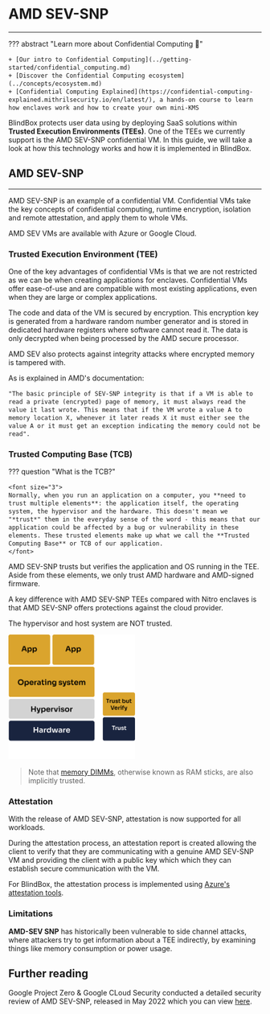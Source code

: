 # AMD SEV-SNP
________________________________________

??? abstract "Learn more about Confidential Computing 📖" 

	+ [Our intro to Confidential Computing](../getting-started/confidential_computing.md)
	+ [Discover the Confidential Computing ecosystem](../concepts/ecosystem.md)
	+ [Confidential Computing Explained](https://confidential-computing-explained.mithrilsecurity.io/en/latest/), a hands-on course to learn how enclaves work and how to create your own mini-KMS

BlindBox protects user data using by deploying SaaS solutions within **Trusted Execution Environments (TEEs)**. One of the TEEs we currently support is the AMD SEV-SNP confidential VM. In this guide, we will take a look at how this technology works and how it is implemented in BlindBox.

## AMD SEV-SNP
________________________

AMD SEV-SNP is an example of a confidential VM. Confidential VMs take the key concepts of confidential computing, runtime encryption, isolation and remote attestation, and apply them to whole VMs.

AMD SEV VMs are available with Azure or Google Cloud.

### Trusted Execution Environment (TEE)

One of the key advantages of confidential VMs is that we are not restricted as we can be when creating applications for enclaves. Confidential VMs offer ease-of-use and are compatible with most existing applications, even when they are large or complex applications.

The code and data of the VM is secured by encryption. This encryption key is generated from a hardware random number generator and is stored in dedicated hardware registers where software cannot read it. The data is only decrypted when being processed by the AMD secure processor.

AMD SEV also protects against integrity attacks where encrypted memory is tampered with.

As is explained in AMD's documentation:

	"The basic principle of SEV-SNP integrity is that if a VM is able to read a private (encrypted) page of memory, it must always read the value it last wrote. This means that if the VM wrote a value A to memory location X, whenever it later reads X it must either see the value A or it must get an exception indicating the memory could not be read".

### Trusted Computing Base (TCB)

??? question "What is the TCB?"

	<font size="3">
	Normally, when you run an application on a computer, you **need to trust multiple elements**: the application itself, the operating system, the hypervisor and the hardware. This doesn't mean we "*trust*" them in the everyday sense of the word - this means that our application could be affected by a bug or vulnerability in these elements. These trusted elements make up what we call the **Trusted Computing Base** or TCB of our application.
	</font>

AMD SEV-SNP trusts but verifies the application and OS running in the TEE. Aside from these elements, we only trust AMD hardware and AMD-signed firmware. 

A key difference with AMD SEV-SNP TEEs compared with Nitro enclaves is that AMD SEV-SNP offers protections against the cloud provider.

The hypervisor and host system are NOT trusted.

<img src="https://raw.githubusercontent.com/mithril-security/blindbox/docs/docs/assets/AMD-SEV-TCB.png" width=50%>

> Note that [memory DIMMs](https://en.wikipedia.org/wiki/DIMM), otherwise known as RAM sticks, are also implicitly trusted.

### Attestation

With the release of AMD SEV-SNP, attestation is now supported for all workloads.

During the attestation process, an attestation report is created allowing the client to verify that they are communicating with a genuine AMD SEV-SNP VM and providing the client with a public key which which they can establish secure communication with the VM.

For BlindBox, the attestation process is implemented using [Azure's attestation tools](https://azure.microsoft.com/en-us/products/azure-attestation).

### Limitations

**AMD-SEV SNP** has historically been vulnerable to side channel attacks, where attackers try to get information about a TEE indirectly, by examining things like memory consumption or power usage.

## Further reading

Google Project Zero & Google CLoud Security conducted a detailed security review of AMD SEV-SNP, released in May 2022 which you can view [here](https://storage.googleapis.com/gweb-uniblog-publish-prod/documents/AMD_GPZ-Technical_Report_FINAL_05_2022.pdf).
